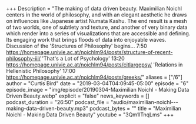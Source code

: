 +++
Description = "The making of data driven beauty. Maximilian Noichl centers in the world of philosophy, and with an elegant aesthetic he draws on influences like Japanese artist Numata Kashu. The end result is a mesh of two worlds, one of subtlety and texture, and another of very binary data which render into a series of visualizations that are accessible and defining. Its engaging work that brings floods of data into enjoyable waves. Discussion of the 'Structures of Philosophy' begins... 7:50 https://homepage.univie.ac.at/noichlm94/posts/structure-of-recent-philosophy-iii/ 'That's a Lot of Psychology' 13:20 https://homepage.univie.ac.at/noichlm94/posts/citlargepsy/ 'Relations in Hellenistic Philosophy' 17:00 https://homepage.univie.ac.at/noichlm94/posts/greeks/"
aliases = ["/6"]
author = "Curtis Bird"
date = "2019-03-04T04:09:45-05:00"
episode = "6"
episode_image = "img/episode/20190304-Maximilian Noichl - Making Data Driven Beauty.webp"
explicit = "false"
news_keywords = []
podcast_duration = "26:50"
podcast_file = "audio/maximilian-noichl---making-data-driven-beauty.mp3"
podcast_bytes = ""
title = "Maximilian Noichl - Making Data Driven Beauty"
youtube = "3Qm1lTnqLms"
+++
